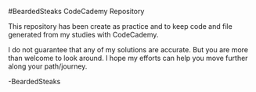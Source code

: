 #BeardedSteaks CodeCademy Repository

This repository has been create as practice and to keep code and file generated
from my studies with CodeCademy.

I do not guarantee that any of my solutions are accurate. But you are more than
welcome to look around.  I hope my efforts can help you move further along your
path/journey.

-BeardedSteaks

